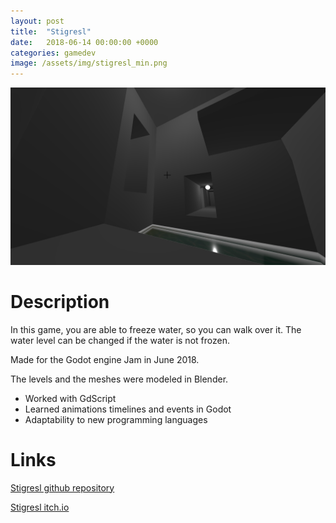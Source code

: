 ```yaml
---
layout: post
title:  "Stigresl"
date:   2018-06-14 00:00:00 +0000
categories: gamedev
image: /assets/img/stigresl_min.png
---
```


![Stigresl screenshot][lune]

# Description

In this game, you are able to freeze water, so you can walk over it. The water level can be changed if the water is not frozen.


Made for the Godot engine Jam in June 2018.


The levels and the meshes were modeled in Blender.


* Worked with GdScript
* Learned animations timelines and events in Godot
* Adaptability to new programming languages 

# Links

[Stigresl github repository](https://github.com/jiexdrop/stigresl)

[Stigresl itch.io](https://jiexdrop.itch.io/stigresl)

[lune]: /assets/img/stigresl.png "Stigresl screenshot"